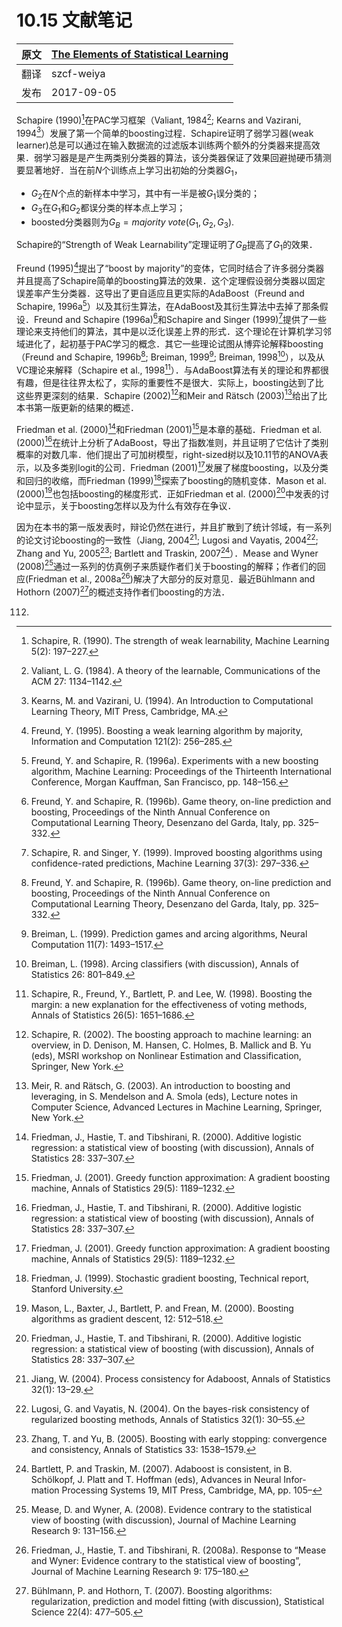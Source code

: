 # 10.15 文献笔记

| 原文   | [The Elements of Statistical Learning](https://web.stanford.edu/~hastie/ElemStatLearn/printings/ESLII_print12.pdf) |
| ---- | ---------------------------------------- |
| 翻译   | szcf-weiya                               |
| 发布 | 2017-09-05 |

Schapire (1990)[^1]在PAC学习框架（Valiant, 1984[^2]; Kearns and Vazirani, 1994[^3]）发展了第一个简单的boosting过程．Schapire证明了弱学习器(weak learner)总是可以通过在输入数据流的过滤版本训练两个额外的分类器来提高效果．弱学习器是是产生两类别分类器的算法，该分类器保证了效果回避抛硬币猜测要显著地好．当在前$N$个训练点上学习出初始的分类器$G_1$，

- $G_2$在$N$个点的新样本中学习，其中有一半是被$G_1$误分类的；
- $G_3$在$G_1$和$G_2$都误分类的样本点上学习；
- boosted分类器则为$G_B=majority\; vote(G_1,G_2,G_3)$.

Schapire的“Strength of Weak Learnability”定理证明了$G_B$提高了$G_1$的效果．

Freund (1995)[^4]提出了“boost by majority”的变体，它同时结合了许多弱分类器并且提高了Schapire简单的boosting算法的效果．<!--这个定理对要求弱分类器以固定误差率产生的分类器的算法都支持．-->这个定理假设弱分类器以固定误差率产生分类器．这导出了更自适应且更实际的AdaBoost（Freund and Schapire, 1996a[^5]）以及其衍生算法，在AdaBoost及其衍生算法中去掉了那条假设．Freund and Schapire (1996a)[^6]和Schapire and Singer (1999)[^7]提供了一些理论来支持他们的算法，其中是以泛化误差上界的形式．这个理论在计算机学习邻域进化了，起初基于PAC学习的概念．其它一些理论试图从博弈论解释boosting（Freund and Schapire, 1996b[^6]; Breiman, 1999[^9]; Breiman, 1998[^10]），以及从VC理论来解释（Schapire et al., 1998[^11]）．与AdaBoost算法有关的理论和界都很有趣，但是往往界太松了，实际的重要性不是很大．实际上，boosting达到了比这些界更深刻的结果．Schapire (2002)[^12]和Meir and Rätsch (2003)[^13]给出了比本书第一版更新的结果的概述．

Friedman et al. (2000)[^16]和Friedman (2001)[^15]是本章的基础．Friedman et al. (2000)[^16]在统计上分析了AdaBoost，导出了指数准则，并且证明了它估计了类别概率的对数几率．他们提出了可加树模型，right-sized树以及10.11节的ANOVA表示，以及多类别logit的公司．Friedman (2001)[^17]发展了梯度boosting，以及分类和回归的收缩，而Friedman (1999)[^18]探索了boosting的随机变体．Mason et al. (2000)[^19]也包括boosting的梯度形式．正如Friedman et al. (2000)[^20]中发表的讨论中显示，关于boosting怎样以及为什么有效存在争议．

因为在本书的第一版发表时，辩论仍然在进行，并且扩散到了统计邻域，有一系列的论文讨论boosting的一致性（Jiang, 2004[^21]; Lugosi and Vayatis, 2004[^22]; Zhang and Yu, 2005[^23]; Bartlett and Traskin, 2007[^24]）．Mease and Wyner (2008)[^25]通过一系列的仿真例子来质疑作者们关于boosting的解释；作者们的回应(Friedman et al., 2008a[^26])解决了大部分的反对意见．最近Bühlmann and Hothorn (2007)[^27]的概述支持作者们boosting的方法．

[^1]: Schapire, R. (1990). The strength of weak learnability, Machine Learning 5(2): 197–227.
[^2]: Valiant, L. G. (1984). A theory of the learnable, Communications of the ACM 27: 1134–1142.
[^3]: Kearns, M. and Vazirani, U. (1994). An Introduction to Computational Learning Theory, MIT Press, Cambridge, MA.
[^4]: Freund, Y. (1995). Boosting a weak learning algorithm by majority, Information and Computation 121(2): 256–285.
[^5]: Freund, Y. and Schapire, R. (1996a). Experiments with a new boosting algorithm, Machine Learning: Proceedings of the Thirteenth International Conference, Morgan Kauffman, San Francisco, pp. 148–156.
[^6]: Freund, Y. and Schapire, R. (1996b). Game theory, on-line prediction and boosting, Proceedings of the Ninth Annual Conference on Computational Learning Theory, Desenzano del Garda, Italy, pp. 325–332.
[^7]: Schapire, R. and Singer, Y. (1999). Improved boosting algorithms using confidence-rated predictions, Machine Learning 37(3): 297–336.
[^9]: Breiman, L. (1999). Prediction games and arcing algorithms, Neural Computation 11(7): 1493–1517.
[^10]: Breiman, L. (1998). Arcing classifiers (with discussion), Annals of Statistics 26: 801–849.
[^11]: Schapire, R., Freund, Y., Bartlett, P. and Lee, W. (1998). Boosting the margin: a new explanation for the effectiveness of voting methods, Annals of Statistics 26(5): 1651–1686.
[^12]: Schapire, R. (2002). The boosting approach to machine learning: an overview, in D. Denison, M. Hansen, C. Holmes, B. Mallick and B. Yu (eds), MSRI workshop on Nonlinear Estimation and Classification, Springer, New York.
[^13]: Meir, R. and Rätsch, G. (2003). An introduction to boosting and leveraging, in S. Mendelson and A. Smola (eds), Lecture notes in Computer Science, Advanced Lectures in Machine Learning, Springer, New York.
[^15]: Friedman, J. (2001). Greedy function approximation: A gradient boosting machine, Annals of Statistics 29(5): 1189–1232.
[^16]: Friedman, J., Hastie, T. and Tibshirani, R. (2000). Additive logistic regression: a statistical view of boosting (with discussion), Annals of Statistics 28: 337–307.
[^17]: Friedman, J. (2001). Greedy function approximation: A gradient boosting machine, Annals of Statistics 29(5): 1189–1232.
[^18]: Friedman, J. (1999). Stochastic gradient boosting, Technical report, Stanford University.
[^19]: Mason, L., Baxter, J., Bartlett, P. and Frean, M. (2000). Boosting algorithms as gradient descent, 12: 512–518.
[^20]: Friedman, J., Hastie, T. and Tibshirani, R. (2000). Additive logistic regression: a statistical view of boosting (with discussion), Annals of Statistics 28: 337–307.
[^21]: Jiang, W. (2004). Process consistency for Adaboost, Annals of Statistics 32(1): 13–29.
[^22]: Lugosi, G. and Vayatis, N. (2004). On the bayes-risk consistency of regularized boosting methods, Annals of Statistics 32(1): 30–55.
[^23]: Zhang, T. and Yu, B. (2005). Boosting with early stopping: convergence and consistency, Annals of Statistics 33: 1538–1579.
[^24]: Bartlett, P. and Traskin, M. (2007). Adaboost is consistent, in
B. Schölkopf, J. Platt and T. Hoffman (eds), Advances in Neural Infor-
mation Processing Systems 19, MIT Press, Cambridge, MA, pp. 105–
112.
[^25]: Mease, D. and Wyner, A. (2008). Evidence contrary to the statistical view of boosting (with discussion), Journal of Machine Learning Research 9: 131–156.
[^26]: Friedman, J., Hastie, T. and Tibshirani, R. (2008a). Response to “Mease and Wyner: Evidence contrary to the statistical view of boosting”, Journal of Machine Learning Research 9: 175–180.
[^27]: Bühlmann, P. and Hothorn, T. (2007). Boosting algorithms: regularization, prediction and model fitting (with discussion), Statistical Science 22(4): 477–505.
